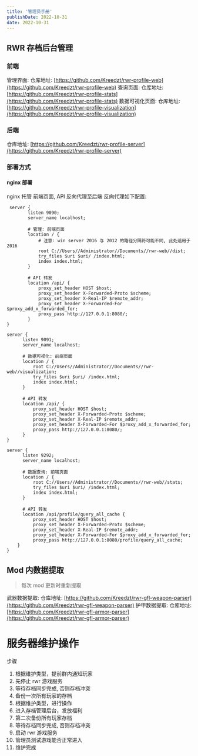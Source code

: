 ```yaml
---
title: '管理员手册'
publishDate: 2022-10-31
date: 2022-10-31
---
```


## RWR 存档后台管理

### 前端

管理界面: 仓库地址: [https://github.com/Kreedzt/rwr-profile-web](https://github.com/Kreedzt/rwr-profile-web)
查询页面: 仓库地址: [https://github.com/Kreedzt/rwr-profile-stats](https://github.com/Kreedzt/rwr-profile-stats)
数据可视化页面: 仓库地址: [https://github.com/Kreedzt/rwr-profile-visualization](https://github.com/Kreedzt/rwr-profile-visualization)

### 后端

仓库地址: [https://github.com/Kreedzt/rwr-profile-server](https://github.com/Kreedzt/rwr-profile-server)

### 部署方式

#### nginx 部署

nginx 托管 前端页面, API 反向代理至后端
反向代理如下配置:

```nginx
 server {
        listen 9090;
        server_name localhost;

        # 管理: 前端页面
        location / {
            # 注意: win server 2016 与 2012 的路径分隔符可能不同, 此处适用于 2016
            root C://Users//Administrator//Documents//rwr-web//dist;
            try_files $uri $uri/ /index.html;
            index index.html;
        }

        # API 转发
        location /api/ {
         	proxy_set_header HOST $host;
        	proxy_set_header X-Forwarded-Proto $scheme;
       	 	proxy_set_header X-Real-IP $remote_addr;
        	proxy_set_header X-Forwarded-For $proxy_add_x_forwarded_for;
            proxy_pass http://127.0.0.1:8080/;
        }
}

server {
      listen 9091;
      server_name localhost;

      # 数据可视化: 前端页面
      location / {
          root C://Users//Administrator//Documents//rwr-web//visualization;
          try_files $uri $uri/ /index.html;
          index index.html;
      }

      # API 转发
      location /api/ {
          proxy_set_header HOST $host;
          proxy_set_header X-Forwarded-Proto $scheme;
          proxy_set_header X-Real-IP $remote_addr;
          proxy_set_header X-Forwarded-For $proxy_add_x_forwarded_for;
          proxy_pass http://127.0.0.1:8080/;
      }
}

server {
      listen 9292;
      server_name localhost;

      # 数据查询: 前端页面
      location / {
          root C://Users//Administrator//Documents//rwr-web//stats;
          try_files $uri $uri/ /index.html;
          index index.html;
      }

      # API 转发
      location /api/profile/query_all_cache {
          proxy_set_header HOST $host;
          proxy_set_header X-Forwarded-Proto $scheme;
          proxy_set_header X-Real-IP $remote_addr;
          proxy_set_header X-Forwarded-For $proxy_add_x_forwarded_for;
          proxy_pass http://127.0.0.1:8080/profile/query_all_cache;
    }
}
```

## Mod 内数据提取

> 每次 mod 更新时重新提取

武器数据提取: 仓库地址: [https://github.com/Kreedzt/rwr-gfl-weapon-parser](https://github.com/Kreedzt/rwr-gfl-weapon-parser)
护甲数据提取: 仓库地址: [https://github.com/Kreedzt/rwr-gfl-armor-parser](https://github.com/Kreedzt/rwr-gfl-armor-parser)

# 服务器维护操作

步骤

1. 根据维护类型，提前群内通知玩家
2. 先停止 rwr 游戏服务
3. 等待存档同步完成, 否则存档冲突
4. 备份一次所有玩家的存档
5. 根据维护类型，进行操作
6. 进入存档管理后台，发放福利
7. 第二次备份所有玩家存档
8. 等待存档同步完成, 否则存档冲突
9. 启动 rwr 游戏服务
10. 管理员测试游戏能否正常进入
11. 维护完成
